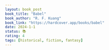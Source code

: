 ```yaml
---
layout: book_post
book_title: "Babel"
book_author: "R. F. Kuang"
book_link: "https://hardcover.app/books/babel"
date: 2024-1-1
status: 📚
rating: 4
tags: [historical, fiction, fantasy]
---
```

